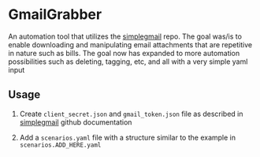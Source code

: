 # GmailGrabber

An automation tool that utilizes the [simplegmail](https://github.com/jeremyephron/simplegmail) repo. The goal was/is to enable downloading and manipulating email attachments that are repetitive in nature such as bills. The goal now has expanded to more automation possibilities such as deleting, tagging, etc, and all with a very simple yaml input

## Usage

1. Create ```client_secret.json``` and ```gmail_token.json``` file as described in [simplegmail](https://github.com/jeremyephron/simplegmail) github documentation

2. Add a ```scenarios.yaml``` file with a structure similar to the example in ```scenarios.ADD_HERE.yaml```

